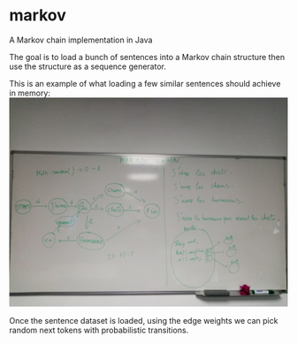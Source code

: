 # markov
A Markov chain implementation in Java

The goal is to load a bunch of sentences into a Markov chain structure then
use the structure as a sequence generator.

This is an example of what loading a few similar sentences should achieve in
memory:
![Example](res/ex.jpg)

Once the sentence dataset is loaded, using the edge weights we can pick random next tokens with probabilistic transitions.
